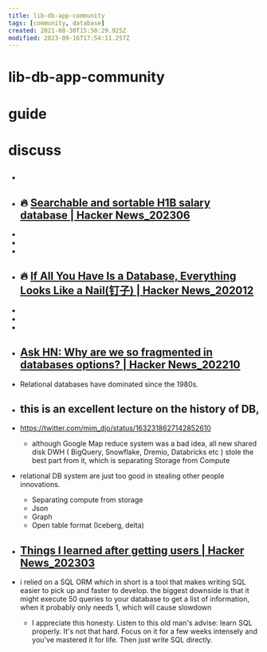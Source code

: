 ```yaml
---
title: lib-db-app-community
tags: [community, database]
created: 2021-08-30T15:50:29.925Z
modified: 2023-09-16T17:54:11.257Z
---
```


# lib-db-app-community

# guide

# discuss
- ## 

- ## 🔥 [Searchable and sortable H1B salary database | Hacker News_202306](https://news.ycombinator.com/item?id=36277706)
- 
- 
- 

- ## 🔥 [If All You Have Is a Database, Everything Looks Like a Nail(钉子) | Hacker News_202012](https://news.ycombinator.com/item?id=25330223)
- 
- 
- 

- ## [Ask HN: Why are we so fragmented in databases options? | Hacker News_202210](https://news.ycombinator.com/item?id=33345464)
- Relational databases have dominated since the 1980s. 

- ## this is an excellent lecture on the history of DB, 
- https://twitter.com/mim_djo/status/1632318627142852610
  - although Google Map reduce system was a bad idea, all new shared disk DWH ( BigQuery, Snowflake, Dremio, Databricks etc ) stole the best part from it, which is separating Storage from Compute
- relational DB system are just too good in stealing other people innovations.
  - Separating compute from storage
  - Json
  - Graph
  - Open table format (Iceberg, delta)

- ## [Things I learned after getting users | Hacker News_202303](https://news.ycombinator.com/item?id=35132223)
- i relied on a SQL ORM which in short is a tool that makes writing SQL easier to pick up and faster to develop. the biggest downside is that it might execute 50 queries to your database to get a list of information, when it probably only needs 1, which will cause slowdown
  - I appreciate this honesty. Listen to this old man's advise: learn SQL properly. It's not that hard. Focus on it for a few weeks intensely and you've mastered it for life. Then just write SQL directly.
